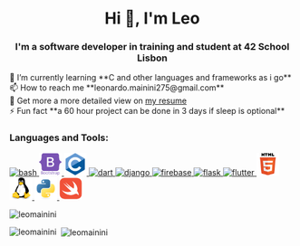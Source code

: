 <h1 align="center">Hi 👋, I'm Leo</h1>
<h3 align="center">I'm a software developer in training and student at 42 School Lisbon</h3>
🌱 I’m currently learning **C and other languages and frameworks as i go**<br>
📫 How to reach me **leonardo.mainini275@gmail.com**<br>
📄 Get more a more detailed view on <a href="https://www.canva.com/design/DAFNV5amk5s/X0jIUo5qGWe7CRomMLFTMw/view?utm_content=DAFNV5amk5s&utm_campaign=designshare&utm_medium=link2&utm_source=sharebutton">my resume </a><br>
⚡ Fun fact **a 60 hour project can be done in 3 days if sleep is optional**<br>
<p align="left"></p>
<h3 align="left">Languages and Tools:</h3>
<p align="left">
  <a href="https://www.gnu.org/software/bash/" target="_blank" rel="noreferrer">
    <img src="https://www.vectorlogo.zone/logos/gnu_bash/gnu_bash-icon.svg" alt="bash" width="40" height="40" />
  </a>
  <a href="https://getbootstrap.com" target="_blank" rel="noreferrer">
    <img src="https://raw.githubusercontent.com/devicons/devicon/master/icons/bootstrap/bootstrap-plain-wordmark.svg" alt="bootstrap" width="40" height="40" />
  </a>
  <a href="https://www.cprogramming.com/" target="_blank" rel="noreferrer">
    <img src="https://raw.githubusercontent.com/devicons/devicon/master/icons/c/c-original.svg" alt="c" width="40" height="40" />
  </a>
  <a href="https://dart.dev" target="_blank" rel="noreferrer">
    <img src="https://www.vectorlogo.zone/logos/dartlang/dartlang-icon.svg" alt="dart" width="40" height="40" />
  </a>
  <a href="https://www.djangoproject.com/" target="_blank" rel="noreferrer">
    <img src="https://cdn.worldvectorlogo.com/logos/django.svg" alt="django" width="40" height="40" />
  </a>
  <a href="https://firebase.google.com/" target="_blank" rel="noreferrer">
    <img src="https://www.vectorlogo.zone/logos/firebase/firebase-icon.svg" alt="firebase" width="40" height="40" />
  </a>
  <a href="https://flask.palletsprojects.com/" target="_blank" rel="noreferrer">
    <img src="https://www.vectorlogo.zone/logos/pocoo_flask/pocoo_flask-icon.svg" alt="flask" width="40" height="40" />
  </a>
  <a href="https://flutter.dev" target="_blank" rel="noreferrer">
    <img src="https://www.vectorlogo.zone/logos/flutterio/flutterio-icon.svg" alt="flutter" width="40" height="40" />
  </a>
  <a href="https://www.w3.org/html/" target="_blank" rel="noreferrer">
    <img src="https://raw.githubusercontent.com/devicons/devicon/master/icons/html5/html5-original-wordmark.svg" alt="html5" width="40" height="40" />
  </a>
  <a href="https://www.linux.org/" target="_blank" rel="noreferrer">
    <img src="https://raw.githubusercontent.com/devicons/devicon/master/icons/linux/linux-original.svg" alt="linux" width="40" height="40" />
  </a>
  <a href="https://www.python.org" target="_blank" rel="noreferrer">
    <img src="https://raw.githubusercontent.com/devicons/devicon/master/icons/python/python-original.svg" alt="python" width="40" height="40" />
  </a>
  <a href="https://developer.apple.com/swift/" target="_blank" rel="noreferrer">
    <img src="https://raw.githubusercontent.com/devicons/devicon/master/icons/swift/swift-original.svg" alt="swift" width="40" height="40" />
  </a>
  <p align="left">
  <img src="https://komarev.com/ghpvc/?username=leomainini&label=Profile%20views&color=0e75b6&style=flat" alt="leomainini" />
</p>
</p>
<p>
  <img align="left" src="https://github-readme-stats.vercel.app/api/top-langs?username=leomainini&show_icons=true&locale=en&layout=compact" alt="leomainini" />
</p>
<p>&nbsp; <img align="center" src="https://github-readme-stats.vercel.app/api?username=leomainini&show_icons=true&locale=en" alt="leomainini" />
</p>
